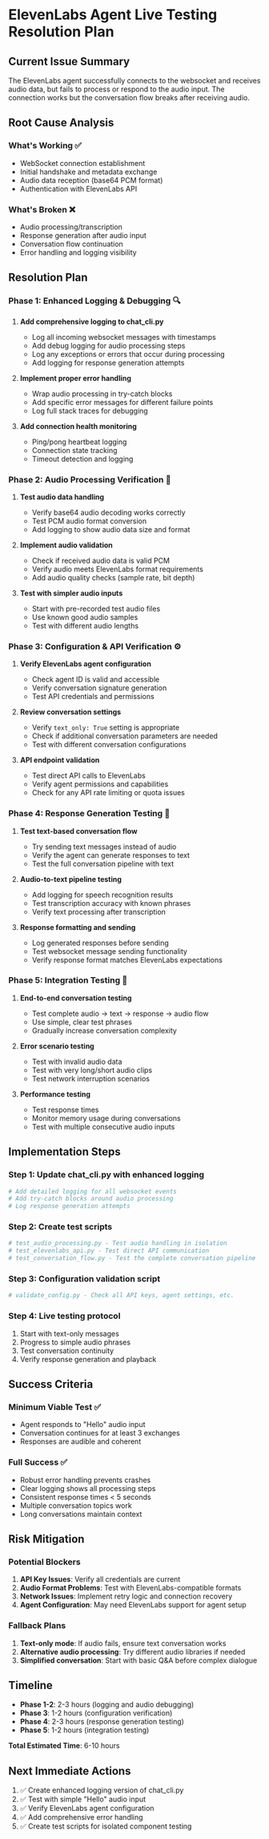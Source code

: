 # ElevenLabs Agent Live Testing Resolution Plan

## Current Issue Summary
The ElevenLabs agent successfully connects to the websocket and receives audio data, but fails to process or respond to the audio input. The connection works but the conversation flow breaks after receiving audio.

## Root Cause Analysis

### What's Working ✅
- WebSocket connection establishment
- Initial handshake and metadata exchange
- Audio data reception (base64 PCM format)
- Authentication with ElevenLabs API

### What's Broken ❌
- Audio processing/transcription
- Response generation after audio input
- Conversation flow continuation
- Error handling and logging visibility

## Resolution Plan

### Phase 1: Enhanced Logging & Debugging 🔍

1. **Add comprehensive logging to chat_cli.py**
   - Log all incoming websocket messages with timestamps
   - Add debug logging for audio processing steps
   - Log any exceptions or errors that occur during processing
   - Add logging for response generation attempts

2. **Implement proper error handling**
   - Wrap audio processing in try-catch blocks
   - Add specific error messages for different failure points
   - Log full stack traces for debugging

3. **Add connection health monitoring**
   - Ping/pong heartbeat logging
   - Connection state tracking
   - Timeout detection and logging

### Phase 2: Audio Processing Verification 🎵

1. **Test audio data handling**
   - Verify base64 audio decoding works correctly
   - Test PCM audio format conversion
   - Add logging to show audio data size and format

2. **Implement audio validation**
   - Check if received audio data is valid PCM
   - Verify audio meets ElevenLabs format requirements
   - Add audio quality checks (sample rate, bit depth)

3. **Test with simpler audio inputs**
   - Start with pre-recorded test audio files
   - Use known good audio samples
   - Test with different audio lengths

### Phase 3: Configuration & API Verification ⚙️

1. **Verify ElevenLabs agent configuration**
   - Check agent ID is valid and accessible
   - Verify conversation signature generation
   - Test API credentials and permissions

2. **Review conversation settings**
   - Verify `text_only: True` setting is appropriate
   - Check if additional conversation parameters are needed
   - Test with different conversation configurations

3. **API endpoint validation**
   - Test direct API calls to ElevenLabs
   - Verify agent permissions and capabilities
   - Check for any API rate limiting or quota issues

### Phase 4: Response Generation Testing 💬

1. **Test text-based conversation flow**
   - Try sending text messages instead of audio
   - Verify the agent can generate responses to text
   - Test the full conversation pipeline with text

2. **Audio-to-text pipeline testing**
   - Add logging for speech recognition results
   - Test transcription accuracy with known phrases
   - Verify text processing after transcription

3. **Response formatting and sending**
   - Log generated responses before sending
   - Test websocket message sending functionality
   - Verify response format matches ElevenLabs expectations

### Phase 5: Integration Testing 🔄

1. **End-to-end conversation testing**
   - Test complete audio → text → response → audio flow
   - Use simple, clear test phrases
   - Gradually increase conversation complexity

2. **Error scenario testing**
   - Test with invalid audio data
   - Test with very long/short audio clips
   - Test network interruption scenarios

3. **Performance testing**
   - Test response times
   - Monitor memory usage during conversations
   - Test with multiple consecutive audio inputs

## Implementation Steps

### Step 1: Update chat_cli.py with enhanced logging
```python
# Add detailed logging for all websocket events
# Add try-catch blocks around audio processing
# Log response generation attempts
```

### Step 2: Create test scripts
```python
# test_audio_processing.py - Test audio handling in isolation
# test_elevenlabs_api.py - Test direct API communication
# test_conversation_flow.py - Test the complete conversation pipeline
```

### Step 3: Configuration validation script
```python
# validate_config.py - Check all API keys, agent settings, etc.
```

### Step 4: Live testing protocol
1. Start with text-only messages
2. Progress to simple audio phrases
3. Test conversation continuity
4. Verify response generation and playback

## Success Criteria

### Minimum Viable Test ✅
- Agent responds to "Hello" audio input
- Conversation continues for at least 3 exchanges
- Responses are audible and coherent

### Full Success ✅
- Robust error handling prevents crashes
- Clear logging shows all processing steps
- Consistent response times < 5 seconds
- Multiple conversation topics work
- Long conversations maintain context

## Risk Mitigation

### Potential Blockers
1. **API Key Issues**: Verify all credentials are current
2. **Audio Format Problems**: Test with ElevenLabs-compatible formats
3. **Network Issues**: Implement retry logic and connection recovery
4. **Agent Configuration**: May need ElevenLabs support for agent setup

### Fallback Plans
1. **Text-only mode**: If audio fails, ensure text conversation works
2. **Alternative audio processing**: Try different audio libraries if needed
3. **Simplified conversation**: Start with basic Q&A before complex dialogue

## Timeline

- **Phase 1-2**: 2-3 hours (logging and audio debugging)
- **Phase 3**: 1-2 hours (configuration verification)
- **Phase 4**: 2-3 hours (response generation testing)
- **Phase 5**: 1-2 hours (integration testing)

**Total Estimated Time**: 6-10 hours

## Next Immediate Actions

1. ✅ Create enhanced logging version of chat_cli.py
2. ✅ Test with simple "Hello" audio input
3. ✅ Verify ElevenLabs agent configuration
4. ✅ Add comprehensive error handling
5. ✅ Create test scripts for isolated component testing